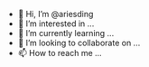 - 👋 Hi, I’m @ariesding
- 👀 I’m interested in ...
- 🌱 I’m currently learning ...
- 💞️ I’m looking to collaborate on ...
- 📫 How to reach me ...

<!---
ariesding/ariesding is a ✨ special ✨ repository because its `README.md` (this file) appears on your GitHub profile.
You can click the Preview link to take a look at your changes.
--->
